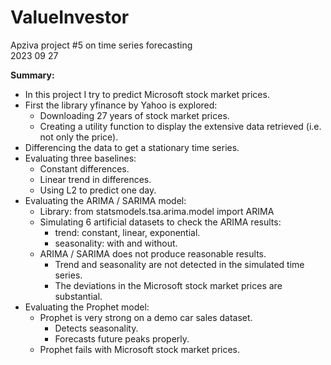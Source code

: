 # ValueInvestor

Apziva project #5 on time series forecasting<br>
2023 09 27

__Summary:__
* In this project I try to predict Microsoft stock market prices.
* First the library yfinance by Yahoo is explored:
	* Downloading 27 years of stock market prices.
	* Creating a utility function to display the extensive data retrieved (i.e. not only the price).
* Differencing the data to get a stationary time series.
* Evaluating three baselines:
	* Constant differences.
	* Linear trend in differences.
	* Using L2 to predict one day.
* Evaluating the ARIMA / SARIMA model:
	* Library: from statsmodels.tsa.arima.model import ARIMA
	* Simulating 6 artificial datasets to check the ARIMA results:
		* trend: constant, linear, exponential.
		* seasonality: with and without.
	* ARIMA / SARIMA does not produce reasonable results.
		* Trend and seasonality are not detected in the simulated time series.
		* The deviations in the Microsoft stock market prices are substantial.
* Evaluating the Prophet model:
	* Prophet is very strong on a demo car sales dataset.
		* Detects seasonality.
		* Forecasts future peaks properly.
	* Prophet fails with Microsoft stock market prices.
